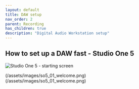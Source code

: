 ```yaml
---
layout: default
title: DAW setup
nav_order: 2
parent: Recording
has_children: true
description: "Digital Audio Workstation setup"
---
```


## **How to set up a DAW fast - Studio One 5**

![Studio One 5 - starting screen](/images/so5_01_welcome.png)

(/assets/images/so5_01_welcome.png)
(/assets/images/so5_01_welcome.png)


